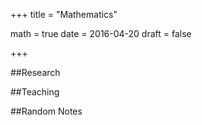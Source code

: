 +++
title = "Mathematics"

math = true
date = 2016-04-20
draft = false

+++

##Research

##Teaching

##Random Notes
